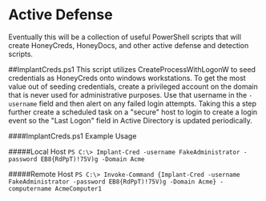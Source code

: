 # Active Defense
Eventually this will be a collection of useful PowerShell scripts that will create HoneyCreds, HoneyDocs, and other active defense and detection scripts.

##ImplantCreds.ps1
This script utilizes CreateProcessWithLogonW to seed credentials as HoneyCreds onto windows workstations. To get the most value out of seeding credentials, create a privileged account on the domain that is never used for administrative purposes. Use that username in the `-username` field and then alert on any failed login attempts. Taking this a step further create a scheduled task on a "secure" host to login to create a login event so the "Last Logon" field in Active Directory is updated periodically. 

####ImplantCreds.ps1 Example Usage

#####Local Host
`PS C:\> Implant-Cred -username FakeAdministrator -password EB8{RdPpT)!75V)g -Domain Acme`

#####Remote Host
`PS C:\> Invoke-Command {Implant-Cred -username FakeAdministrator -password EB8{RdPpT)!75V)g -Domain Acme} -computername AcmeComputer1`
